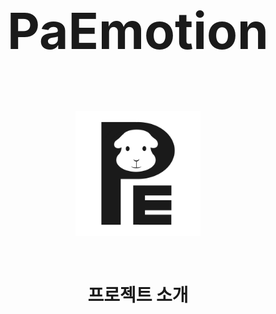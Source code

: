 <p align="center" style="font-size:80px; font-weight:bold;">
  PaEmotion
</p>


<p align="center">
  <img src="assets/logo.png" alt="프로젝트 로고" width="200" />
</p>

<br>
<h1 align="center">프로젝트 소개</h1>
